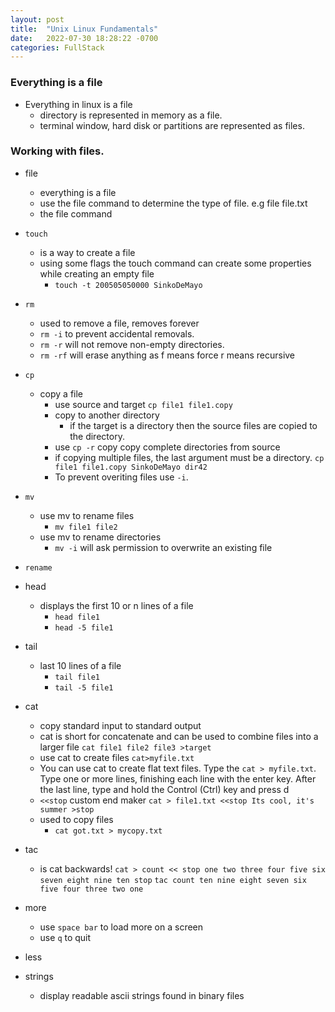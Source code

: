 ```yaml
---
layout: post
title:  "Unix Linux Fundamentals"
date:   2022-07-30 18:28:22 -0700
categories: FullStack
---
```


### Everything is a file
- Everything in linux is a file
    - directory is represented in memory as a file.
    - terminal window, hard disk or partitions are represented as files.
### Working with files.
- file 
    - everything is a file
    - use the file command to determine the type of file. e.g file file.txt
    - the file command 
- `touch`
    - is a way to create a file
    - using some flags the touch command can create some properties while creating an empty file 
        - `touch -t 200505050000 SinkoDeMayo`
- `rm`
    - used to remove a file, removes forever
    - `rm -i`  to prevent accidental removals.
    - `rm -r` will not remove non-empty directories.
    - `rm -rf` will erase anything as f means force r means recursive
- `cp`
    - copy a file 
        - use source and target `cp file1 file1.copy`
        - copy to another directory
            - if the target is a directory then the source files are copied to the directory.
        - use `cp -r` copy copy complete directories from source 
        - if copying multiple files, the last argument must be a directory. `cp file1 file1.copy SinkoDeMayo dir42`
        - To prevent overiting files use `-i`.

- `mv`
    - use mv to rename files
        - `mv file1 file2`
    - use mv to rename directories
        - `mv -i` will ask permission to overwrite an existing file
- `rename`
- head
    - displays the first 10 or n lines of a file
        - `head file1`
        - `head -5 file1`
- tail
    - last 10 lines of a file
        - `tail file1`
        - `tail -5 file1`
- cat
    - copy standard input to standard output
    - cat is short for concatenate and can be used to combine files into a larger file `cat file1 file2 file3 >target`
    - use cat to create files `cat>myfile.txt`
    - You can use cat to create flat text files. Type the `cat > myfile.txt`. Type one or more lines, finishing each line with the enter key. After the last line, type and hold the Control (Ctrl) key and press d
    - `<<stop` custom end maker 
         `cat > file1.txt <<stop Its cool, it's summer >stop`
    - used to copy files
        - `cat got.txt > mycopy.txt`
         


- tac
    - is cat backwards!
      ` cat > count << stop
     one
     two
     three
     four
     five
     six
     seven
     eight
     nine
     ten
     stop `
` tac count
ten
nine
eight
seven
six
five
four
three
two
one `

- more
    - use `space bar` to load more on a screen
    - use `q` to quit
- less
- strings
    - display readable ascii strings found in binary files
    